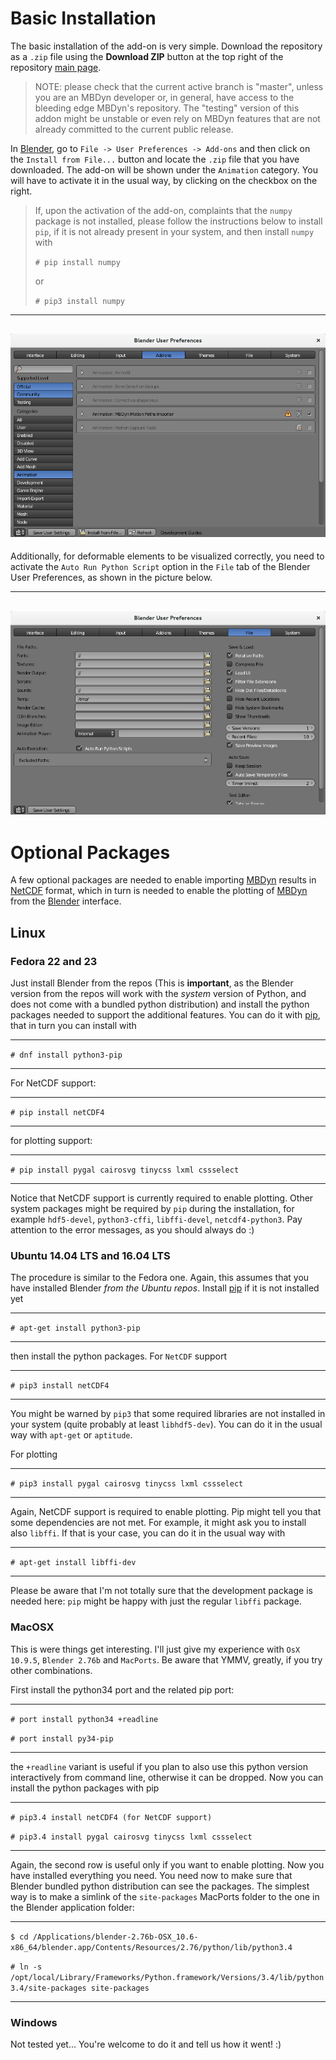 # Basic Installation
The basic installation of the add-on is very simple. Download the repository as a
`.zip` file using the **Download ZIP** button at the top right of the repository
[main page](https://github.com/zanoni-mbdyn/blendyn/). 

> NOTE: please check that the current active branch is "master", unless you are
> an MBDyn developer or, in general, have access to the bleeding edge MBDyn's 
> repository. The "testing" version of this addon might be unstable or even rely
> on MBDyn features that are not already committed to the current public
> release.

In [Blender](http://www.blender.org/), go to `File -> User Preferences -> Add-ons`
and then click on the `Install from File...` button and locate the `.zip` file
that you have downloaded. The add-on will be shown under the `Animation`
category. You will have to activate it in the usual way, by clicking on the
checkbox on the right.

> If, upon the activation of the add-on, complaints that the `numpy` package
> is not installed, please follow the instructions below to install `pip`, if
> it is not already present in your system, and then install `numpy` with
>
> `# pip install numpy`
>
> or
>
> `# pip3 install numpy`

---
![User preferences panel of Blender --- Add-ons tab](images/blender_user_pref_1.png)
---

Additionally, for deformable elements to be visualized correctly, you need to
activate the `Auto Run Python Script` option in the `File` tab of the Blender
User Preferences, as shown in the picture below.

---
![User preferences panel of Blender -- File tab](images/blender_user_pref_2.png)
---

# Optional Packages 
A few optional packages are needed to enable importing
[MBDyn](https://www.mdbyn.org/) results in
[NetCDF](http://www.unidata.ucar.edu/software/netcdf/) format, which in turn is
needed to enable the plotting of [MBDyn](https://www.mbdyn.org/) from the 
[Blender](https://www.blender.org) interface.

## Linux
### Fedora 22 and 23
Just install Blender from the repos (This is **important**, as the Blender
version from the repos will work with the *system* version of Python, and does
not come with a bundled python distribution) and install the python packages needed to
support the additional features.
You can do it with [pip](https://pypi.python.org/pypi/pip), that in turn you can install with 
- - - 
`# dnf install python3-pip`
- - - 
For NetCDF support:
- - -
`# pip install netCDF4 `
- - - 
for plotting support: 
- - -
`# pip install pygal cairosvg tinycss lxml cssselect`
- - - 
Notice that NetCDF support is currently required to enable plotting.
Other system packages might be required by `pip` during the installation, for example
`hdf5-devel`, `python3-cffi`, `libffi-devel`, `netcdf4-python3`. Pay attention
to the error messages, as you should always do :)

### Ubuntu 14.04 LTS and 16.04 LTS
The procedure is similar to the Fedora one. Again, this assumes that you have
installed Blender *from the Ubuntu repos*. Install
[pip](https://pypi.python.org/pypi/pip) if it is not installed yet
- - - 
`# apt-get install python3-pip`
- - - 
then install the python packages. For `NetCDF` support
- - -
`# pip3 install netCDF4`
- - -
You might be warned by `pip3` that some required libraries are not installed in
your system (quite probably at least `libhdf5-dev`). You can do it in the usual 
way with `apt-get` or `aptitude`.

For plotting
- - -
`# pip3 install pygal cairosvg tinycss lxml cssselect`
- - -
Again, NetCDF support is required to enable plotting.
Pip might tell you that some dependencies are not met. For example, it might ask
you to install also `libffi`. If that is your case, you can do it in the usual
way with
- - - 
`# apt-get install libffi-dev`
- - -
Please be aware that I'm not totally sure that the development package is needed
here: `pip` might be happy with just the regular `libffi` package.

### MacOSX
This is were things get interesting. I'll just give my experience with `OsX
10.9.5`, `Blender 2.76b` and `MacPorts`. Be aware that YMMV, greatly, if you
try other combinations.

First install the python34 port and the related pip port:
- - -
`# port install python34 +readline`

`# port install py34-pip`
- - -
the `+readline` variant is useful if you plan to also use this python version
interactively from command line, otherwise it can be dropped.
Now you can install the python packages with pip
- - - 
`# pip3.4 install netCDF4 (for NetCDF support)`

`# pip3.4 install pygal cairosvg tinycss lxml cssselect`
- - -
Again, the second row is useful only if you want to enable plotting.
Now you have installed everything you need. You need now to make sure that
Blender bundled python distribution can see the packages. 
The simplest way is to make a simlink of the `site-packages` MacPorts folder to
the one in the Blender application folder:
- - -
`$ cd /Applications/blender-2.76b-OSX_10.6-x86_64/blender.app/Contents/Resources/2.76/python/lib/python3.4 `

`# ln -s /opt/local/Library/Frameworks/Python.framework/Versions/3.4/lib/python3.4/site-packages site-packages`
- - - 

### Windows
Not tested yet... You're welcome to do it and tell us how it went! :)
